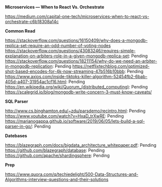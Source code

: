 **Microservices — When to React Vs. Orchestrate** 

https://medium.com/capital-one-tech/microservices-when-to-react-vs-orchestrate-c6b18308a14c

**Common Read**  

https://stackoverflow.com/questions/16150409/why-does-a-mongodb-replica-set-require-an-odd-number-of-voting-nodes
https://stackoverflow.com/questions/43083246/requires-simple-explanation-on-arbiters-role-in-a-given-mongodb-replica-set: Pending  
https://stackoverflow.com/questions/18211154/why-do-we-need-an-arbiter-in-mongodb-replication: Pending 
https://netflixtechblog.com/optimized-shot-based-encodes-for-4k-now-streaming-47b516b10bbb: Pending 
https://www.axios.com/inside-tiktoks-killer-algorithm-52454fb2-6bab-405d-a407-31954ac1cf16.html: Pending 
https://en.wikipedia.org/wiki/Quorum_(distributed_computing): Pending  
https://scalegrid.io/blog/mongodb-write-concern-3-must-know-caveats/


**SQL Parser**  

http://www.cs.binghamton.edu/~zdu/parsdemo/recintro.html: Pending
https://www.youtube.com/watch?v=HxaD_trXwRE: Pending
https://marianogappa.github.io/software/2019/06/05/lets-build-a-sql-parser-in-go/: Pending

**Datebases**  

https://blazegraph.com/docs/bigdata_architecture_whitepaper.pdf: Pending
https://github.com/blazegraph/database: Pending
https://github.com/apache/shardingsphere: Pending

**Prep**  

https://www.quora.com/q/techiedelight/500-Data-Structures-and-Algorithms-interview-questions-and-their-solutions
